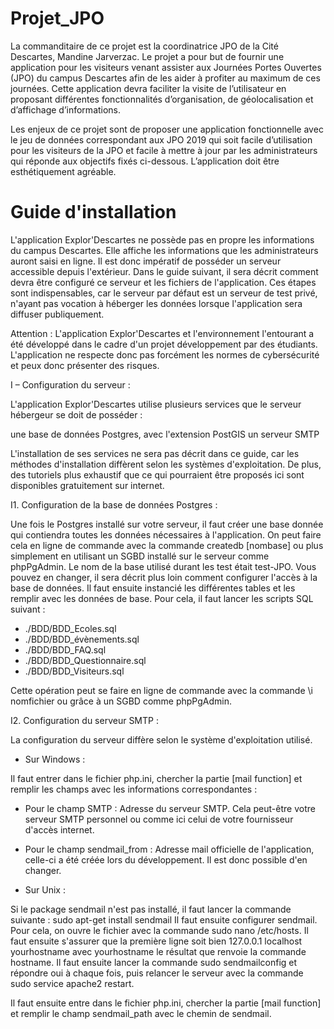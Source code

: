# Projet_JPO

La commanditaire de ce projet est la coordinatrice JPO de la Cité Descartes, Mandine Jarverzac. Le projet a pour but de fournir une application pour les visiteurs venant assister aux Journées Portes Ouvertes (JPO) du campus Descartes afin de les aider à profiter au maximum de ces journées. Cette application devra faciliter la visite de l’utilisateur en proposant différentes fonctionnalités d’organisation, de géolocalisation et d’affichage d’informations.

Les enjeux de ce projet sont de proposer une application fonctionnelle avec le jeu de données correspondant aux JPO 2019 qui soit facile d’utilisation pour les visiteurs de la JPO et facile à mettre à jour par les administrateurs qui réponde aux objectifs fixés ci-dessous. L’application doit être esthétiquement agréable.

# Guide d'installation

L'application Explor'Descartes ne possède pas en propre les informations du campus Descartes. Elle affiche les informations que les administrateurs auront saisi en ligne. Il est donc impératif de posséder un serveur accessible depuis l'extérieur. Dans le guide suivant, il sera décrit comment devra être configuré ce serveur et les fichiers de l'application. Ces étapes sont indispensables, car le serveur par défaut est un serveur de test privé, n'ayant pas vocation à héberger les données lorsque l'application sera diffuser publiquement.

Attention : L'application Explor'Descartes et l'environnement l'entourant a été développé dans le cadre d'un projet développement par des étudiants. L'application ne respecte donc pas forcément les normes de cybersécurité et peux donc présenter des risques.

I – Configuration du serveur :

L'application Explor'Descartes utilise plusieurs services que le serveur hébergeur se doit de posséder :

une base de données Postgres, avec l'extension PostGIS
un serveur SMTP

L'installation de ses services ne sera pas décrit dans ce guide, car les méthodes d'installation diffèrent selon les systèmes d'exploitation. De plus, des tutoriels plus exhaustif que ce qui pourraient être proposés ici sont disponibles gratuitement sur internet.


I1. Configuration de la base de données Postgres :

Une fois le Postgres installé sur votre serveur, il faut créer une base donnée qui contiendra toutes les données nécessaires à l'application. On peut faire cela en ligne de commande avec la commande createdb [nombase] ou plus simplement en utilisant un SGBD installé sur le serveur comme phpPgAdmin. Le nom de la base utilisé durant les test était test-JPO. Vous pouvez en changer, il sera décrit plus loin comment configurer l'accès à la base de données.
Il faut ensuite instancié les différentes tables et les remplir avec les données de base. Pour cela, il faut lancer les scripts SQL suivant :

 - ./BDD/BDD_Ecoles.sql
 - ./BDD/BDD_évènements.sql
 - ./BDD/BDD_FAQ.sql
 - ./BDD/BDD_Questionnaire.sql
 - ./BDD/BDD_Visiteurs.sql
 
Cette opération peut se faire en ligne de commande avec la commande \i nomfichier ou grâce à un SGBD comme phpPgAdmin.

I2. Configuration du serveur SMTP :

La configuration du serveur diffère selon le système d'exploitation utilisé.

 - Sur Windows :

Il faut entrer dans le fichier php.ini, chercher la partie [mail function] et remplir les champs avec les informations correspondantes :
- Pour le champ SMTP : Adresse du serveur SMTP. Cela peut-être votre serveur SMTP personnel ou comme ici celui de votre fournisseur d'accès internet.
- Pour le champ sendmail_from : Adresse mail officielle de l'application, celle-ci a été créée lors du développement. Il est donc possible d'en changer.

 - Sur Unix :

Si le package sendmail n'est pas installé, il faut lancer la commande suivante : 
sudo apt-get install sendmail
Il faut ensuite configurer sendmail. Pour cela, on ouvre le fichier avec la commande sudo nano /etc/hosts. Il faut ensuite s'assurer que la première ligne soit bien 127.0.0.1 localhost yourhostname avec yourhostname le résultat que renvoie la commande hostname. Il faut ensuite lancer la commande sudo sendmailconfig et répondre oui à chaque fois, puis relancer le serveur avec la commande sudo service apache2 restart.

Il faut ensuite entre dans le fichier php.ini, chercher la partie [mail function] et remplir le champ sendmail_path avec le chemin de sendmail.



